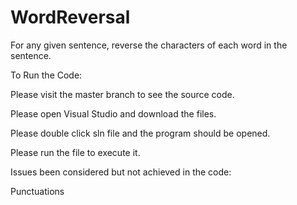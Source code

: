 # WordReversal
For any given sentence, reverse the characters of each word in the sentence.

To Run the Code:

Please visit the master branch to see the source code.

Please open Visual Studio and download the files.

Please double click sln file and the program should be opened.

Please run the file to execute it.


Issues been considered but not achieved in the code: 

Punctuations
